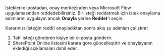 İstekleri e-postadan, onay merkezinden veya Microsoft Flow uygulamasından reddedebilirsiniz. Bir isteği reddetmek için istek onaylama adımlarını uygulayın ancak **Onayla** yerine **Reddet**'i seçin.

Kararınızı (isteğin reddi) onayladıktan sonra akış şu adımları çalıştırır:

1. Tatil isteği gönderen kişiye bir e-posta gönderir.
2. SharePoint Online listesini karara göre güncelleştirir ve onaylayanın eklediği açıklamaları dahil eder.

